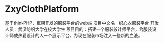 # ZxyClothPlatform
基于thinkPHP，框架开发的服装平台的web端
项目中文名：织心衣服装平台
开发人员：武汉纺织大学在校大学生
项目目的：搭建一个服装设计师平台，给服装设计师或热爱设计的人一个展示平台，为现在服装市场注入一些新的血液。


